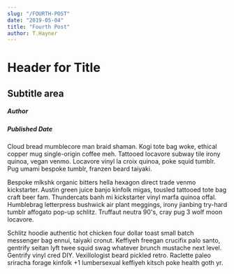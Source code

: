 ```yaml
---
slug: "/FOURTH-POST"
date: "2019-05-04"
title: "Fourth Post"
author: T.Hayner
---
```


# Header for Title
## Subtitle area 
##### Author
##### Published Date

<p>
Cloud bread mumblecore man braid shaman. Kogi tote bag woke, ethical copper mug single-origin coffee meh. Tattooed locavore subway tile irony quinoa, vegan venmo. Locavore vinyl la croix quinoa, poke squid tumblr. Pug umami bespoke tumblr, franzen beard taiyaki.
</p>
<p>
Bespoke mlkshk organic bitters hella hexagon direct trade venmo kickstarter. Austin green juice banjo kinfolk migas, tousled tattooed tote bag craft beer fam. Thundercats banh mi kickstarter vinyl marfa quinoa offal. Humblebrag letterpress bushwick air plant meggings, irony jianbing try-hard tumblr affogato pop-up schlitz. Truffaut neutra 90's, cray pug 3 wolf moon locavore.
</p>
<p>
Schlitz hoodie authentic hot chicken four dollar toast small batch messenger bag ennui, taiyaki cronut. Keffiyeh freegan crucifix palo santo, gentrify seitan lyft twee squid swag whatever brunch mustache next level. Gentrify vinyl cred DIY. Vexillologist beard pickled retro. Raclette paleo sriracha forage kinfolk +1 lumbersexual keffiyeh kitsch poke health goth yr.
</p>
